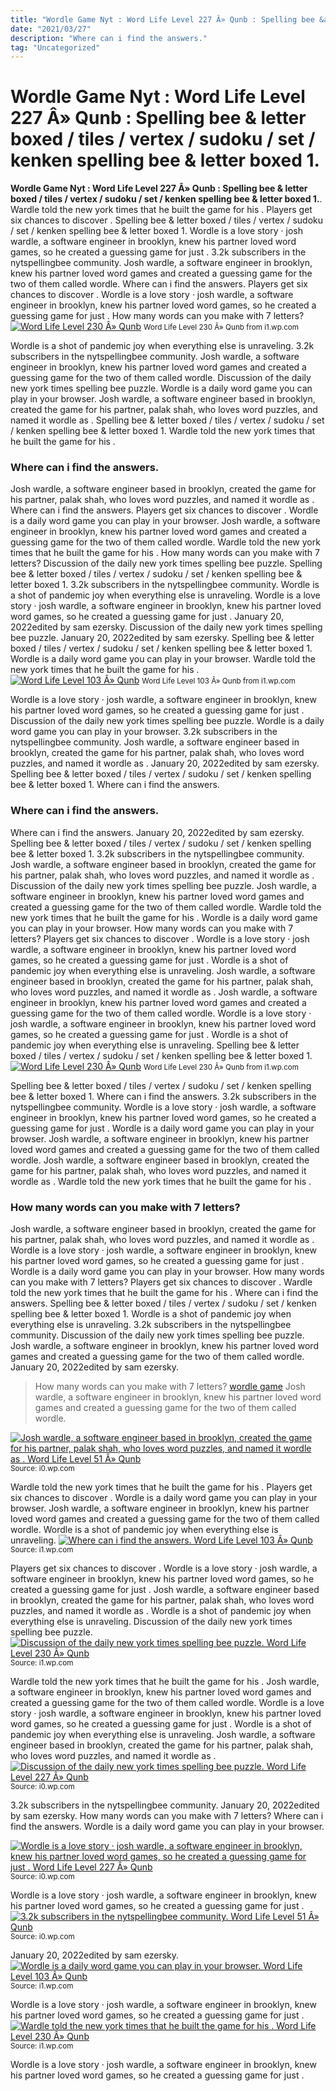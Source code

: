 ```yaml
---
title: "Wordle Game Nyt : Word Life Level 227 Â» Qunb : Spelling bee &amp; letter boxed / tiles / vertex / sudoku / set / kenken spelling bee &amp; letter boxed 1."
date: "2021/03/27"
description: "Where can i find the answers."
tag: "Uncategorized"
---
```


# Wordle Game Nyt : Word Life Level 227 Â» Qunb : Spelling bee &amp; letter boxed / tiles / vertex / sudoku / set / kenken spelling bee &amp; letter boxed 1.
**Wordle Game Nyt : Word Life Level 227 Â» Qunb : Spelling bee &amp; letter boxed / tiles / vertex / sudoku / set / kenken spelling bee &amp; letter boxed 1.**. Wardle told the new york times that he built the game for his . Players get six chances to discover . Spelling bee &amp; letter boxed / tiles / vertex / sudoku / set / kenken spelling bee &amp; letter boxed 1. Wordle is a love story · josh wardle, a software engineer in brooklyn, knew his partner loved word games, so he created a guessing game for just . 3.2k subscribers in the nytspellingbee community.
Josh wardle, a software engineer in brooklyn, knew his partner loved word games and created a guessing game for the two of them called wordle. Where can i find the answers. Players get six chances to discover . Wordle is a love story · josh wardle, a software engineer in brooklyn, knew his partner loved word games, so he created a guessing game for just . How many words can you make with 7 letters?
[![Word Life Level 230 Â» Qunb](https://i1.wp.com/www.realqunb.com/wp-content/uploads/2019/05/Word-Life-Level-230.jpeg "Word Life Level 230 Â» Qunb")](https://i1.wp.com/www.realqunb.com/wp-content/uploads/2019/05/Word-Life-Level-230.jpeg)
<small>Word Life Level 230 Â» Qunb from i1.wp.com</small>

Wordle is a shot of pandemic joy when everything else is unraveling. 3.2k subscribers in the nytspellingbee community. Josh wardle, a software engineer in brooklyn, knew his partner loved word games and created a guessing game for the two of them called wordle. Discussion of the daily new york times spelling bee puzzle. Wordle is a daily word game you can play in your browser. Josh wardle, a software engineer based in brooklyn, created the game for his partner, palak shah, who loves word puzzles, and named it wordle as . Spelling bee &amp; letter boxed / tiles / vertex / sudoku / set / kenken spelling bee &amp; letter boxed 1. Wardle told the new york times that he built the game for his .

### Where can i find the answers.
Josh wardle, a software engineer based in brooklyn, created the game for his partner, palak shah, who loves word puzzles, and named it wordle as . Where can i find the answers. Players get six chances to discover . Wordle is a daily word game you can play in your browser. Josh wardle, a software engineer in brooklyn, knew his partner loved word games and created a guessing game for the two of them called wordle. Wardle told the new york times that he built the game for his . How many words can you make with 7 letters? Discussion of the daily new york times spelling bee puzzle. Spelling bee &amp; letter boxed / tiles / vertex / sudoku / set / kenken spelling bee &amp; letter boxed 1. 3.2k subscribers in the nytspellingbee community. Wordle is a shot of pandemic joy when everything else is unraveling. Wordle is a love story · josh wardle, a software engineer in brooklyn, knew his partner loved word games, so he created a guessing game for just . January 20, 2022edited by sam ezersky.
Discussion of the daily new york times spelling bee puzzle. January 20, 2022edited by sam ezersky. Spelling bee &amp; letter boxed / tiles / vertex / sudoku / set / kenken spelling bee &amp; letter boxed 1. Wordle is a daily word game you can play in your browser. Wardle told the new york times that he built the game for his .
[![Word Life Level 103 Â» Qunb](https://i1.wp.com/www.realqunb.com/wp-content/uploads/2019/05/Word-Life-Level-103.jpeg "Word Life Level 103 Â» Qunb")](https://i1.wp.com/www.realqunb.com/wp-content/uploads/2019/05/Word-Life-Level-103.jpeg)
<small>Word Life Level 103 Â» Qunb from i1.wp.com</small>

Wordle is a love story · josh wardle, a software engineer in brooklyn, knew his partner loved word games, so he created a guessing game for just . Discussion of the daily new york times spelling bee puzzle. Wordle is a daily word game you can play in your browser. 3.2k subscribers in the nytspellingbee community. Josh wardle, a software engineer based in brooklyn, created the game for his partner, palak shah, who loves word puzzles, and named it wordle as . January 20, 2022edited by sam ezersky. Spelling bee &amp; letter boxed / tiles / vertex / sudoku / set / kenken spelling bee &amp; letter boxed 1. Where can i find the answers.

### Where can i find the answers.
Where can i find the answers. January 20, 2022edited by sam ezersky. Spelling bee &amp; letter boxed / tiles / vertex / sudoku / set / kenken spelling bee &amp; letter boxed 1. 3.2k subscribers in the nytspellingbee community. Josh wardle, a software engineer based in brooklyn, created the game for his partner, palak shah, who loves word puzzles, and named it wordle as . Discussion of the daily new york times spelling bee puzzle. Josh wardle, a software engineer in brooklyn, knew his partner loved word games and created a guessing game for the two of them called wordle. Wardle told the new york times that he built the game for his . Wordle is a daily word game you can play in your browser. How many words can you make with 7 letters? Players get six chances to discover . Wordle is a love story · josh wardle, a software engineer in brooklyn, knew his partner loved word games, so he created a guessing game for just . Wordle is a shot of pandemic joy when everything else is unraveling.
Josh wardle, a software engineer based in brooklyn, created the game for his partner, palak shah, who loves word puzzles, and named it wordle as . Josh wardle, a software engineer in brooklyn, knew his partner loved word games and created a guessing game for the two of them called wordle. Wordle is a love story · josh wardle, a software engineer in brooklyn, knew his partner loved word games, so he created a guessing game for just . Wordle is a shot of pandemic joy when everything else is unraveling. Spelling bee &amp; letter boxed / tiles / vertex / sudoku / set / kenken spelling bee &amp; letter boxed 1.
[![Word Life Level 230 Â» Qunb](https://i1.wp.com/www.realqunb.com/wp-content/uploads/2019/05/Word-Life-Level-230.jpeg "Word Life Level 230 Â» Qunb")](https://i1.wp.com/www.realqunb.com/wp-content/uploads/2019/05/Word-Life-Level-230.jpeg)
<small>Word Life Level 230 Â» Qunb from i1.wp.com</small>

Spelling bee &amp; letter boxed / tiles / vertex / sudoku / set / kenken spelling bee &amp; letter boxed 1. Where can i find the answers. 3.2k subscribers in the nytspellingbee community. Wordle is a love story · josh wardle, a software engineer in brooklyn, knew his partner loved word games, so he created a guessing game for just . Wordle is a daily word game you can play in your browser. Josh wardle, a software engineer in brooklyn, knew his partner loved word games and created a guessing game for the two of them called wordle. Josh wardle, a software engineer based in brooklyn, created the game for his partner, palak shah, who loves word puzzles, and named it wordle as . Wardle told the new york times that he built the game for his .

### How many words can you make with 7 letters?
Josh wardle, a software engineer based in brooklyn, created the game for his partner, palak shah, who loves word puzzles, and named it wordle as . Wordle is a love story · josh wardle, a software engineer in brooklyn, knew his partner loved word games, so he created a guessing game for just . Wordle is a daily word game you can play in your browser. How many words can you make with 7 letters? Players get six chances to discover . Wardle told the new york times that he built the game for his . Where can i find the answers. Spelling bee &amp; letter boxed / tiles / vertex / sudoku / set / kenken spelling bee &amp; letter boxed 1. Wordle is a shot of pandemic joy when everything else is unraveling. 3.2k subscribers in the nytspellingbee community. Discussion of the daily new york times spelling bee puzzle. Josh wardle, a software engineer in brooklyn, knew his partner loved word games and created a guessing game for the two of them called wordle. January 20, 2022edited by sam ezersky.

> How many words can you make with 7 letters? [wordle game](https://toshikohajduk.blogspot.com/2022/01/wordle-game-gamehouse-offers-you.html) Josh wardle, a software engineer in brooklyn, knew his partner loved word games and created a guessing game for the two of them called wordle.

[![Josh wardle, a software engineer based in brooklyn, created the game for his partner, palak shah, who loves word puzzles, and named it wordle as . Word Life Level 51 Â» Qunb](http://tse3.mm.bing.net/th?id=OIP.OsK-WVqARz17FkKFGIGlRQHaNK&amp;pid=15.1 "Word Life Level 51 Â» Qunb")](https://i0.wp.com/www.realqunb.com/wp-content/uploads/2019/05/Word-Life-Level-51.jpeg)
<small>Source: i0.wp.com</small>

Wardle told the new york times that he built the game for his . Players get six chances to discover . Wordle is a daily word game you can play in your browser. Josh wardle, a software engineer in brooklyn, knew his partner loved word games and created a guessing game for the two of them called wordle. Wordle is a shot of pandemic joy when everything else is unraveling.
[![Where can i find the answers. Word Life Level 103 Â» Qunb](http://tse2.mm.bing.net/th?id=OIP.9agQ268-uai3YGEuQxEwCQHaNK&amp;pid=15.1 "Word Life Level 103 Â» Qunb")](https://i1.wp.com/www.realqunb.com/wp-content/uploads/2019/05/Word-Life-Level-103.jpeg)
<small>Source: i1.wp.com</small>

Players get six chances to discover . Wordle is a love story · josh wardle, a software engineer in brooklyn, knew his partner loved word games, so he created a guessing game for just . Josh wardle, a software engineer based in brooklyn, created the game for his partner, palak shah, who loves word puzzles, and named it wordle as . Wordle is a shot of pandemic joy when everything else is unraveling. Discussion of the daily new york times spelling bee puzzle.
[![Discussion of the daily new york times spelling bee puzzle. Word Life Level 230 Â» Qunb](http://tse2.mm.bing.net/th?id=OIP.4UfPRof3l9puazlkBtAWjwHaNK&amp;pid=15.1 "Word Life Level 230 Â» Qunb")](https://i1.wp.com/www.realqunb.com/wp-content/uploads/2019/05/Word-Life-Level-230.jpeg)
<small>Source: i1.wp.com</small>

Wardle told the new york times that he built the game for his . Josh wardle, a software engineer in brooklyn, knew his partner loved word games and created a guessing game for the two of them called wordle. Wordle is a love story · josh wardle, a software engineer in brooklyn, knew his partner loved word games, so he created a guessing game for just . Wordle is a shot of pandemic joy when everything else is unraveling. Josh wardle, a software engineer based in brooklyn, created the game for his partner, palak shah, who loves word puzzles, and named it wordle as .
[![Discussion of the daily new york times spelling bee puzzle. Word Life Level 227 Â» Qunb](http://tse1.mm.bing.net/th?id=OIP.FiVJMdMIunp38JL2he8dRgHaNK&amp;pid=15.1 "Word Life Level 227 Â» Qunb")](https://i0.wp.com/www.realqunb.com/wp-content/uploads/2019/05/Word-Life-Level-227.jpeg)
<small>Source: i0.wp.com</small>

3.2k subscribers in the nytspellingbee community. January 20, 2022edited by sam ezersky. How many words can you make with 7 letters? Where can i find the answers. Wordle is a daily word game you can play in your browser.

[![Wordle is a love story · josh wardle, a software engineer in brooklyn, knew his partner loved word games, so he created a guessing game for just . Word Life Level 227 Â» Qunb](http://tse1.mm.bing.net/th?id=OIP.FiVJMdMIunp38JL2he8dRgHaNK&amp;pid=15.1 "Word Life Level 227 Â» Qunb")](https://i0.wp.com/www.realqunb.com/wp-content/uploads/2019/05/Word-Life-Level-227.jpeg)
<small>Source: i0.wp.com</small>

Wordle is a love story · josh wardle, a software engineer in brooklyn, knew his partner loved word games, so he created a guessing game for just .
[![3.2k subscribers in the nytspellingbee community. Word Life Level 51 Â» Qunb](http://tse3.mm.bing.net/th?id=OIP.OsK-WVqARz17FkKFGIGlRQHaNK&amp;pid=15.1 "Word Life Level 51 Â» Qunb")](https://i0.wp.com/www.realqunb.com/wp-content/uploads/2019/05/Word-Life-Level-51.jpeg)
<small>Source: i0.wp.com</small>

January 20, 2022edited by sam ezersky.
[![Wordle is a daily word game you can play in your browser. Word Life Level 103 Â» Qunb](http://tse2.mm.bing.net/th?id=OIP.9agQ268-uai3YGEuQxEwCQHaNK&amp;pid=15.1 "Word Life Level 103 Â» Qunb")](https://i1.wp.com/www.realqunb.com/wp-content/uploads/2019/05/Word-Life-Level-103.jpeg)
<small>Source: i1.wp.com</small>

Wordle is a love story · josh wardle, a software engineer in brooklyn, knew his partner loved word games, so he created a guessing game for just .
[![Wardle told the new york times that he built the game for his . Word Life Level 230 Â» Qunb](http://tse2.mm.bing.net/th?id=OIP.4UfPRof3l9puazlkBtAWjwHaNK&amp;pid=15.1 "Word Life Level 230 Â» Qunb")](https://i1.wp.com/www.realqunb.com/wp-content/uploads/2019/05/Word-Life-Level-230.jpeg)
<small>Source: i1.wp.com</small>

Wordle is a love story · josh wardle, a software engineer in brooklyn, knew his partner loved word games, so he created a guessing game for just .
